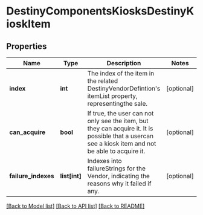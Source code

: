 # DestinyComponentsKiosksDestinyKioskItem

## Properties
Name | Type | Description | Notes
------------ | ------------- | ------------- | -------------
**index** | **int** | The index of the item in the related DestinyVendorDefintion&#39;s itemList property, representingthe sale. | [optional] 
**can_acquire** | **bool** | If true, the user can not only see the item, but they can acquire it.  It is possible that a usercan see a kiosk item and not be able to acquire it. | [optional] 
**failure_indexes** | **list[int]** | Indexes into failureStrings for the Vendor, indicating the reasons why it failed if any. | [optional] 

[[Back to Model list]](../README.md#documentation-for-models) [[Back to API list]](../README.md#documentation-for-api-endpoints) [[Back to README]](../README.md)


